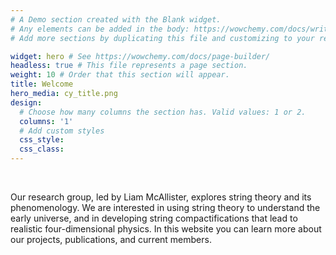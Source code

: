 ```yaml
---
# A Demo section created with the Blank widget.
# Any elements can be added in the body: https://wowchemy.com/docs/writing-markdown-latex/
# Add more sections by duplicating this file and customizing to your requirements.

widget: hero # See https://wowchemy.com/docs/page-builder/
headless: true # This file represents a page section.
weight: 10 # Order that this section will appear.
title: Welcome
hero_media: cy_title.png
design:
  # Choose how many columns the section has. Valid values: 1 or 2.
  columns: '1'
  # Add custom styles
  css_style:
  css_class:
---
```


<br>

Our research group, led by Liam McAllister, explores string theory and its phenomenology. We are interested in using string theory to understand the early universe, and in developing string compactifications that lead to realistic four-dimensional physics. In this website you can learn more about our projects, publications, and current members.
